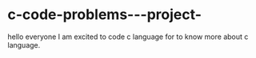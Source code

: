 # c-code-problems---project-
hello everyone I am excited  to code c language for to know more about c language.
